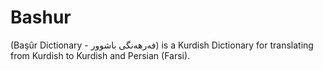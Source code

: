 # Bashur
(Başûr Dictionary - فەرهەنگی باشوور) is a Kurdish Dictionary for translating from Kurdish to Kurdish and Persian (Farsi).
